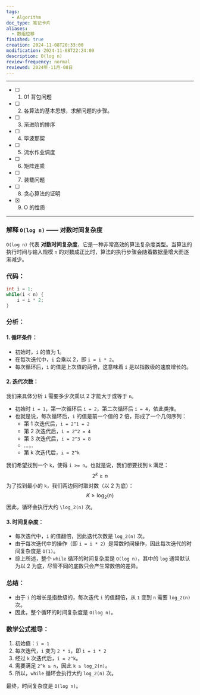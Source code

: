 ```yaml
---
tags:
  - Algorithm
doc_type: 笔记卡片
aliases:
  - 数组位移
finished: true
creation: 2024-11-08T20:33:00
modification: 2024-11-08T22:24:00
description: O(log n)
review-frequency: normal
reviewed: 2024年-11月-08日
---
```

---

- [ ] 1. 01 背包问题
- [ ] 2. 各算法的基本思想，求解问题的步骤。
- [ ] 3. 渐进阶的排序
- [ ] 4. 毕波那契
- [ ] 5. 流水作业调度
- [ ] 6. 矩阵连乘
- [ ] 7. 装载问题
- [ ] 8. 贪心算法的证明
- [x] 9. O 的性质

---
### 解释 `O(log n)` —— 对数时间复杂度

`O(log n)` 代表 **对数时间复杂度**，它是一种非常高效的算法复杂度类型。当算法的执行时间与输入规模 `n` 的对数成正比时，算法的执行步骤会随着数据量增大而逐渐减少。
### 代码：
```cpp
int i = 1;
while(i < n) {
    i = i * 2;
}
```

### 分析：

#### 1. **循环条件**：
- 初始时，`i` 的值为 1。
- 在每次迭代中，`i` 会乘以 2，即 `i = i * 2`。
- 每次循环后，`i` 的值是上次值的两倍，这意味着 `i` 是以指数级的速度增长的。

#### 2. **迭代次数**：
我们来具体分析 `i` 需要多少次乘以 2 才能大于或等于 `n`。

- 初始时 `i = 1`，第一次循环后 `i = 2`，第二次循环后 `i = 4`，依此类推。
- 也就是说，每次循环后，`i` 的值是前一个值的 2 倍，形成了一个几何序列：
  - 第 1 次迭代后，`i = 2^1 = 2`
  - 第 2 次迭代后，`i = 2^2 = 4`
  - 第 3 次迭代后，`i = 2^3 = 8`
  - ……
  - 第 k 次迭代后，`i = 2^k`

我们希望找到一个 `k`，使得 `i >= n`。也就是说，我们想要找到 `k` 满足：
$$
2^k \geq n
$$
为了找到最小的 `k`，我们两边同时取对数（以 2 为底）：
$$
K \geq \log_2 (n)
$$
因此，循环会执行大约 `\log_2(n)` 次。

#### 3. **时间复杂度**：
- 每次迭代中，`i` 的值翻倍，因此迭代次数是 `log_2(n)` 次。
- 由于每次迭代中的操作（即 `i = i * 2`）是常数时间操作，因此每次迭代的时间复杂度是 `O(1)`。
- 综上所述，整个 `while` 循环的时间复杂度是 `O(log n)`，其中的 `log` 通常默认为以 2 为底，尽管不同的底数只会产生常数倍的差异。

### 总结：
- 由于 `i` 的增长是指数级的，每次迭代 `i` 的值翻倍，从 `1` 变到 `n` 需要 `log_2(n)` 次。
- 因此，整个循环的时间复杂度是 `O(log n)`。

### 数学公式推导：
1. 初始值：`i = 1`
2. 每次迭代，`i` 变为 `2 * i`，即 `i = i * 2`
3. 经过 `k` 次迭代后，`i = 2^k`。
4. 需要满足 `2^k ≥ n`，因此 `k ≥ log_2(n)`。
5. 所以，`while` 循环会执行大约 `log_2(n)` 次。

最终，时间复杂度是 `O(log n)`。